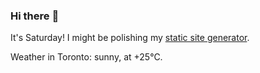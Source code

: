 ### Hi there :wave:

It's Saturday! I might be polishing my [static site generator](https://github.com/bewuethr/pandoc-bash-blog).

Weather in Toronto: sunny, at +25°C.
